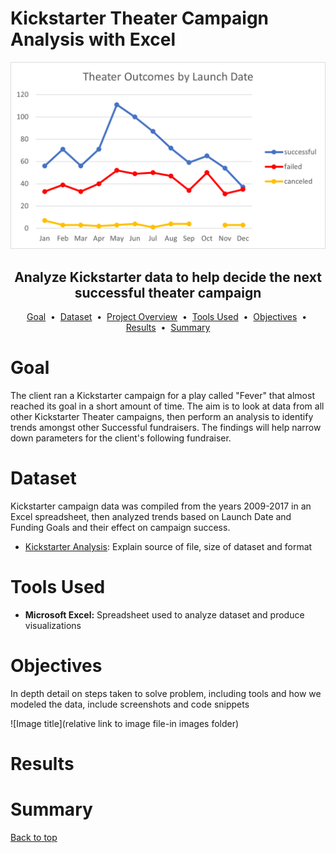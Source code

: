# Kickstarter Theater Campaign Analysis with Excel

![Theater Outcomes vs Funding Goals](images/Theater_Outcomes_vs_Launch.png)

## <div align="center">Analyze Kickstarter data to help decide the next successful theater campaign</div>

<p align="center">
<a href="#goal">Goal</a> &nbsp;&bull;&nbsp;
<a href="#dataset">Dataset</a> &nbsp;&bull;&nbsp;
<a href="#project-overview">Project Overview</a> &nbsp;&bull;&nbsp;
<a href="#tools-used">Tools Used</a> &nbsp;&bull;&nbsp;
<a href="#objectives">Objectives</a> &nbsp;&bull;&nbsp;
<a href="#results">Results</a> &nbsp;&bull;&nbsp;
<a href="#summary">Summary</a>
</p>

# Goal
The client ran a Kickstarter campaign for a play called "Fever" that almost reached its goal in a short amount of time. The aim is to look at data from all other Kickstarter Theater campaigns, then perform an analysis to identify trends amongst other Successful fundraisers. The findings will help narrow down parameters for the client's following fundraiser.


# Dataset

Kickstarter campaign data was compiled from the years 2009-2017 in an Excel spreadsheet, then analyzed trends based on Launch Date and Funding Goals and their effect on campaign success.

- [Kickstarter Analysis](data/kickstarter_analysis.xlsx): Explain source of file, size of dataset and format

# Tools Used

- **Microsoft Excel:** Spreadsheet used to analyze dataset and produce visualizations



# Objectives
In depth detail on steps taken to solve problem, including tools and how we modeled the data, include screenshots and code snippets

![Image title](relative link to image file-in images folder)

# Results


# Summary

[Back to top](#kickstarter-theater-campaign-analysis-with-excel)








